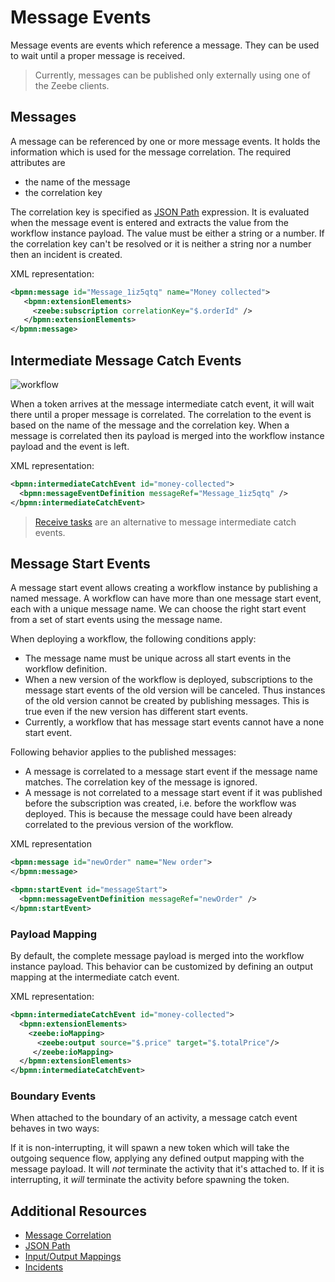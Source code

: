 # Message Events

Message events are events which reference a message. They can be used to wait until a proper message is received.

> Currently, messages can be published only externally using one of the Zeebe clients.

## Messages

A message can be referenced by one or more message events. It holds the information which is used for the message correlation. The required attributes are

* the name of the message
* the correlation key

The correlation key is specified as [JSON Path](reference/json-conditions.html) expression. It is evaluated when the message event is entered and extracts the value from the workflow instance payload. The value must be either a string or a number. If the correlation key can't be resolved or it is neither a string nor a number then an incident is created.

XML representation:

```xml
<bpmn:message id="Message_1iz5qtq" name="Money collected">
   <bpmn:extensionElements>
     <zeebe:subscription correlationKey="$.orderId" />
   </bpmn:extensionElements>
</bpmn:message>
```

## Intermediate Message Catch Events

![workflow](/bpmn-workflows/message-catch-event-example.png)

When a token arrives at the message intermediate catch event, it will wait there until a proper message is correlated. The correlation to the event is based on the name of the message and the correlation key. When a message is correlated then its payload is merged into the workflow instance payload and the event is left.

XML representation:

```xml
<bpmn:intermediateCatchEvent id="money-collected">
  <bpmn:messageEventDefinition messageRef="Message_1iz5qtq" />
</bpmn:intermediateCatchEvent>
```

> [Receive tasks](/bpmn-workflows/receive-tasks.html) are an alternative to message intermediate catch events.

## Message Start Events

A message start event allows creating a workflow instance by publishing a named message.
A workflow can have more than one message start event, each with a unique message name.
We can choose the right start event from a set of start events using the message name.

When deploying a workflow, the following conditions apply:
* The message name must be unique across all start events in the workflow definition.
* When a new version of the workflow is deployed, subscriptions to the message start events of the old version will be canceled. Thus instances of the old version cannot be created by publishing messages. This is true even if the new version has different start events.
* Currently, a workflow that has message start events cannot have a none start event.

Following behavior applies to the published messages:
* A message is correlated to a message start event if the message name matches. The correlation key of the message is ignored.
* A message is not correlated to a message start event if it was published before the subscription was created, i.e. before the workflow was deployed. This is because the message could have been already correlated to the previous version of the workflow.

XML representation

```xml
<bpmn:message id="newOrder" name="New order">
</bpmn:message>

<bpmn:startEvent id="messageStart">
  <bpmn:messageEventDefinition messageRef="newOrder" />
</bpmn:startEvent>
```

### Payload Mapping

By default, the complete message payload is merged into the workflow instance payload. This behavior can be customized by defining an output mapping at the intermediate catch event.

XML representation:

```xml
<bpmn:intermediateCatchEvent id="money-collected">
  <bpmn:extensionElements>
    <zeebe:ioMapping>
      <zeebe:output source="$.price" target="$.totalPrice"/>
     </zeebe:ioMapping>
  </bpmn:extensionElements>
</bpmn:intermediateCatchEvent>
```

### Boundary Events

When attached to the boundary of an activity, a message catch event behaves in two ways:

If it is non-interrupting, it will spawn a new token which will take the outgoing sequence flow, applying any defined output mapping with the message payload. It will *not* terminate the activity that it's attached to.
If it is interrupting, it *will* terminate the activity before spawning the token.

## Additional Resources

* [Message Correlation](reference/message-correlation.html)
* [JSON Path](reference/json-conditions.html)
* [Input/Output Mappings](/bpmn-workflows/data-flow.html#inputoutput-mappings)
* [Incidents](/reference/incidents.html)
